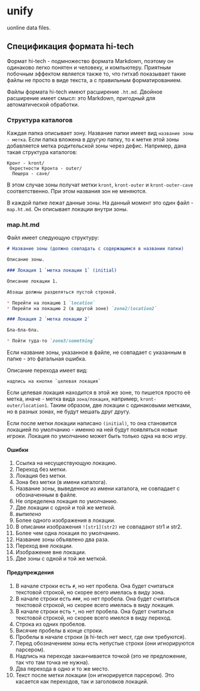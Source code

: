 unify
=====

uonline data files.



Спецификация формата hi-tech
----------------------------

Формат hi-tech - подмножество формата Markdown, поэтому он одинаково легко понятен и человеку, и компьютеру. Приятным побочным эффектом является также то, что гитхаб показывает такие файлы не просто в виде текста, а с правильным форматированием.

Файлы формата hi-tech имеют расширение `.ht.md`. Двойное расширение имеет смысл: это Markdown, пригодный для автоматической обработки.


### Структура каталогов

Каждая папка описывает зону. Название папки имеет вид `название зоны - метка`. Если папка вложена в другую папку, то к метке этой зоны добавляется метка родительской зоны через дефис. Например, дана такая структура каталогов:

    Кронт - kront/
     Окрестности Кронта - outer/
      Пещера - cave/

В этом случае зоны получат метки `kront`, `kront-outer` и `kront-outer-cave` соответственно. При этом названия зон не меняются.

В каждой папке лежат данные зоны. На данный момент это один файл - `map.ht.md`. Он описывает локации внутри зоны.


### map.ht.md

Файл имеет следующую структуру:

```markdown
# Название зоны (должно совпадать с содержащимся в названии папки)

Описание зоны.

### Локация 1 `метка локации 1` (initial)

Описание локации 1.

Абзацы должны разделяться пустой строкой.

* Перейти на локацию 1 `location`
* Перейти на локацию 2 (в другой зоне) `zone2/location2`

### Локация 2 `метка локации 2`

Бла-бла-бла.

* Пойти туда-то `zone3/something`
```

Если название зоны, указанное в файле, не совпадает с указанным в папке - это фатальная ошибка.

Описание перехода имеет вид:

    надпись на кнопке `целевая локация`
    
Если целевая локация находится в этой же зоне, то пишется просто её метка, иначе - метка вида `зона/локация`, например, `kront-outer/location1`. Таким образом, две локации с одинаковыми метками, но в разных зонах, не будут мешать друг другу.

Если после метки локации написано `(initial)`, то она становится локацией по умолчанию - именно на ней будут появляться новые игроки. Локация по умолчанию может быть только одна на всю игру.

#### Ошибки

1. Ссылка на несуществующую локацию.
2. Переход без метки.
3. Локация без метки.
4. Зона без метки (в имени каталога).
5. Название зоны, выведенное из имени каталога, не совпадает с обозначенным в файле.
6. Не определена локация по умолчанию.
7. Две локации с одной и той же меткой.
8. _выпилено_
9. Более одного изображения в локации.
10. В описании изображения `![str1](str2)` не совпадают str1 и str2.
11. Более чем одна локация по умолчанию.
12. Название зоны объявлено два раза.
13. Переход вне локации.
14. Изображение вне локации.
15. Две зоны с одной и той же меткой.

#### Предупреждения

1. В начале строки есть `#`, но нет пробела. Она будет считаться текстовой строкой, но скорее всего имелась в виду зона.
2. В начале строки есть `###`, но нет пробела. Она будет считаться текстовой строкой, но скорее всего имелась в виду локация.
3. В начале строки есть `*`, но нет пробела. Она будет считаться текстовой строкой, но скорее всего имелся в виду переход.
4. Строка из одних пробелов.
5. Висячие пробелы в конце строки.
6. Пробелы в начале строки (в hi-tech нет мест, где они требуются).
7. Перед обозначением зоны есть непустые строки (они игнорируются парсером).
8. Надпись на переходе заканчивается точкой (это не предложение, так что там точка не нужна).
9. Два перехода в одно и то же место.
10. Текст после метки локации (он игнорируется парсером). Это касается как переходов, так и заголовков локаций.
